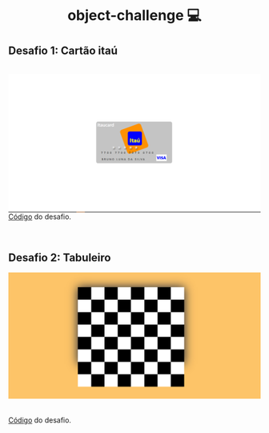 
<h1 align = "center"> object-challenge 💻 </h1>


<h2> Desafio 1: Cartão itaú</h2>

<br>

<img src= "https://github.com/Bruno-Luna/object-challenge/blob/master/cart%C3%A3o-ita%C3%BA/assets/screenshot/cart%C3%A3o-itau.PNG" min-width="300px" max-width="900px" align="left" alt="Cartão-itaú">

<p align= "left">
    <br>
	<a href = "https://github.com/Bruno-Luna/object-challenge/tree/master/cart%C3%A3o-ita%C3%BA">Código</a> do desafio.
</p>

<br>

<h2> Desafio 2: Tabuleiro</h2>

<img src= "https://github.com/Bruno-Luna/object-challenge/blob/master/tabuleiro/assets/screenshots/tabuleiro.PNG">

<p align= "left">
    <br>
	<a href = "https://github.com/Bruno-Luna/object-challenge/tree/master/tabuleiro">Código</a> do desafio.
</p>
